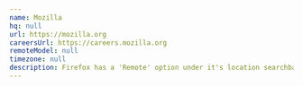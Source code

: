 ```yaml
---
name: Mozilla
hq: null
url: https://mozilla.org
careersUrl: https://careers.mozilla.org
remoteModel: null
timezone: null
description: Firefox has a 'Remote' option under it's location searchbar.
---
```

